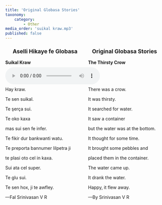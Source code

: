 ```yaml
---
title: 'Original Globasa Stories'
taxonomy:
    category:
        - Other
media_order: 'suikal kraw.mp3'
published: false
---
```


<div style="display: table; font-size: 1.25em; font-weight: bold; padding: 0.5em 0; table-layout: fixed; text-align: center; width: 100%;">
    <div style="display: table-cell;">Aselli Hikaye fe Globasa</div>
    <div style="display: table-cell;">Original Globasa Stories</div>
</div>

<div style="display: table; padding: 0.5em 0; font-weight: bold; table-layout: fixed; width: 100%;">
    <div style="display: table-cell; padding-right: 0.75em;">Suikal Kraw</div>
    <div style="display: table-cell; padding-left: 0.75em;">The Thirsty Crow</div>
</div>

<audio controls>
 <source src="/lilhikaye/aselli-hikaye-in-globasa/suikal kraw.mp3" type="audio/mp3" />
 <p>Your user agent does not support the HTML5 Audio element.</p>
</audio>

<div style="display: table; padding: 0.5em 0; table-layout: fixed; width: 100%;">
    <div style="display: table-cell; padding-right: 0.75em;">Hay kraw.</div>
    <div style="display: table-cell; padding-left: 0.75em;">There was a crow.</div>
</div>

<div style="display: table; padding: 0.5em 0; table-layout: fixed; width: 100%;">
    <div style="display: table-cell; padding-right: 0.75em;">Te sen suikal.</div>
    <div style="display: table-cell; padding-left: 0.75em;">It was thirsty.</div>
</div>

<div style="display: table; padding: 0.5em 0; table-layout: fixed; width: 100%;">
    <div style="display: table-cell; padding-right: 0.75em;">Te şerça sui.</div>
    <div style="display: table-cell; padding-left: 0.75em;">It searched for water.</div>
</div>

<div style="display: table; padding: 0.5em 0; table-layout: fixed; width: 100%;">
    <div style="display: table-cell; padding-right: 0.75em;">Te oko kaxa</div>
    <div style="display: table-cell; padding-left: 0.75em;">It saw a container</div>
</div>

<div style="display: table; padding: 0.5em 0; table-layout: fixed; width: 100%;">
    <div style="display: table-cell; padding-right: 0.75em;">mas sui sen fe infer.</div>
    <div style="display: table-cell; padding-left: 0.75em;">but the water was at the bottom.</div>
</div>

<div style="display: table; padding: 0.5em 0; table-layout: fixed; width: 100%;">
    <div style="display: table-cell; padding-right: 0.75em;">Te fikir dur bankwanti watu.</div>
    <div style="display: table-cell; padding-left: 0.75em;">It thought for some time.</div>
</div>

<div style="display: table; padding: 0.5em 0; table-layout: fixed; width: 100%;">
    <div style="display: table-cell; padding-right: 0.75em;">Te preporta bannumer lilpetra ji</div>
    <div style="display: table-cell; padding-left: 0.75em;">It brought some pebbles and</div>
</div>

<div style="display: table; padding: 0.5em 0; table-layout: fixed; width: 100%;">
    <div style="display: table-cell; padding-right: 0.75em;">te plasi oto cel in kaxa.</div>
    <div style="display: table-cell; padding-left: 0.75em;">placed them in the container.</div>
</div>

<div style="display: table; padding: 0.5em 0; table-layout: fixed; width: 100%;">
    <div style="display: table-cell; padding-right: 0.75em;">Sui ata cel super.</div>
    <div style="display: table-cell; padding-left: 0.75em;">The water came up.</div>
</div>

<div style="display: table; padding: 0.5em 0; table-layout: fixed; width: 100%;">
    <div style="display: table-cell; padding-right: 0.75em;">Te glu sui.</div>
    <div style="display: table-cell; padding-left: 0.75em;">It drank the water.</div>
</div>

<div style="display: table; padding: 0.5em 0; table-layout: fixed; width: 100%;">
    <div style="display: table-cell; padding-right: 0.75em;">Te sen hox, ji te awfley.</div>
    <div style="display: table-cell; padding-left: 0.75em;">Happy, it flew away.</div>
</div>

<div style="display: table; padding: 0.5em 0; table-layout: fixed; width: 100%;">
    <div style="display: table-cell; padding-right: 0.75em;">—Fal Srinivasan V R</div>
    <div style="display: table-cell; padding-left: 0.75em;">—By Srinivasan V R</div>
</div>